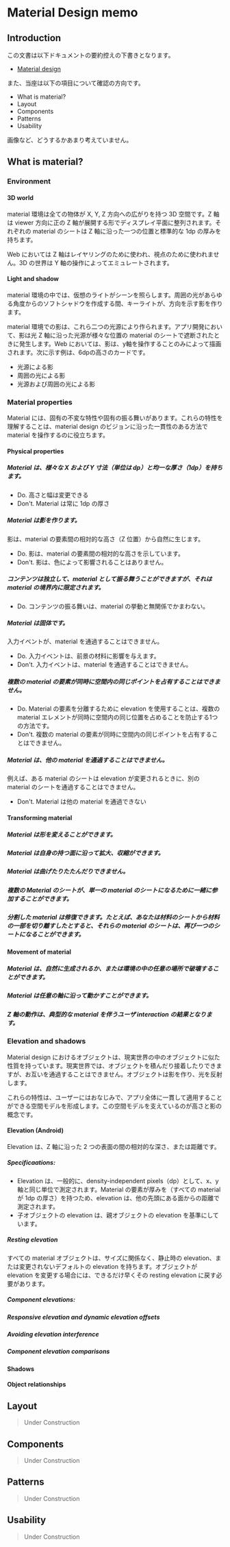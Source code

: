 # Material Design memo

## Introduction

この文書は以下ドキュメントの要約控えの下書きとなります。

- [Material design](https://www.google.com/design/spec/material-design/introduction.html)

また、当座は以下の項目について確認の方向です。

- What is material?
- Layout
- Components
- Patterns
- Usability

画像など、どうするかあまり考えていません。

## What is material?

### Environment

#### 3D world

material 環境は全ての物体が X, Y, Z 方向への広がりを持つ 3D 空間です。Z 軸は viewer 方向に正の Z 軸が展開する形でディスプレイ平面に整列されます。それぞれの material のシートは Z 軸に沿った一つの位置と標準的な 1dp の厚みを持ちます。

Web においては Z 軸はレイヤリングのために使われ、視点のために使われません。3D の世界は Y 軸の操作によってエミュレートされます。

#### Light and shadow

material 環境の中では、仮想のライトがシーンを照らします。周囲の光があらゆる角度からのソフトシャドウを作成する間、キーライトが、方向を示す影を作ります。

material 環境での影は、これら二つの光源により作られます。アプリ開発において、影は光 Z 軸に沿った光源が様々な位置の material のシートで遮断されたときに発生します。Web においては、影は、y軸を操作することのみによって描画されます。次に示す例は、6dpの高さのカードです。

- 光源による影
- 周囲の光による影
- 光源および周囲の光による影

### Material properties

Material には、固有の不変な特性や固有の振る舞いがあります。これらの特性を理解することは、material design のビジョンに沿った一貫性のある方法で material を操作するのに役立ちます。

#### Physical properties

##### Material は、様々な X および Y 寸法（単位は dp）と均一な厚さ（1dp）を持ちます。

- Do. 高さと幅は変更できる
- Don't. Material は常に 1dp の厚さ

##### Material は影を作ります。

影は、material の要素間の相対的な高さ（Z 位置）から自然に生じます。

- Do. 影は、material の要素間の相対的な高さを示しています。
- Don't. 影は、色によって影響されることはありません。

##### コンテンツは独立して、material として振る舞うことができますが、それは material の境界内に限定されます。

- Do. コンテンツの振る舞いは、material の挙動と無関係でかまわない。

##### Material は固体です。

入力イベントが、material を通過することはできません。

- Do. 入力イベントは、前景の材料に影響を与えます。
- Don't. 入力イベントは、material を通過することはできません。

##### 複数の material の要素が同時に空間内の同じポイントを占有することはできません。

- Do. Material の要素を分離するために elevation を使用することは、複数の material エレメントが同時に空間内の同じ位置を占めることを防止する1つの方法です。
- Don't. 複数の material の要素が同時に空間内の同じポイントを占有することはできません。

##### Material は、他の material を通過することはできません。

例えば、ある material のシートは elevation が変更されるときに、別の material のシートを通過することはできません。

- Don't. Material は他の material を通過できない

#### Transforming material

##### Material は形を変えることができます。

##### Material は自身の持つ面に沿って拡大、収縮ができます。

##### Material は曲げたりたたんだりできません。

##### 複数の Material のシートが、単一の material のシートになるために一緒に参加することができます。

##### 分割した material は修復できます。たとえば、あなたは材料のシートから材料の一部を切り離すしたとすると、それらの material のシートは、再び一つのシートになることができます。

#### Movement of material

##### Material は、自然に生成されるか、または環境の中の任意の場所で破壊することができます。

##### Material は任意の軸に沿って動かすことができます。

##### Z 軸の動作は、典型的な material を伴うユーザ interaction の結果となります。

### Elevation and shadows

Material design におけるオブジェクトは、現実世界の中のオブジェクトに似た性質を持っています。現実世界では、オブジェクトを積んだり接着したりできますが、お互いを通過することはできません。オブジェクトは影を作り、光を反射します。

これらの特性は、ユーザーにはおなじみで、アプリ全体に一貫して適用することができる空間モデルを形成します。この空間モデルを支えているのが高さと影の概念です。

#### Elevation (Android)

Elevation は、Z 軸に沿った 2 つの表面の間の相対的な深さ、または距離です。

##### Specificaations:

- Elevation は、一般的に、density-independent pixels（dp）として、x、y軸と同じ単位で測定されます。Material の要素が厚みを（すべての material が 1dp の厚さ）を持つため、elevation は、他の先頭にある面からの距離で測定されます。
- 子オブジェクトの elevation は、親オブジェクトの elevation を基準にしています。

##### Resting elevation

すべての material オブジェクトは、サイズに関係なく、静止時の elevation、または変更されないデフォルトの elevation を持ちます。オブジェクトが elevation を変更する場合には、できるだけ早くその resting elevation に戻す必要があります。

##### Component elevations:

##### Responsive elevation and dynamic elevation offsets

##### Avoiding elevation interference

##### Component elevation comparisons

#### Shadows

#### Object relationships

## Layout

> Under Construction

## Components

> Under Construction

## Patterns

> Under Construction

## Usability

> Under Construction
